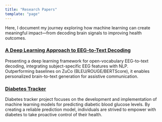 ```yaml
---
title: "Research Papers"
template: "page"
---
```


Here, I document my journey exploring how machine learning can create meaningful impact—from decoding brain signals to improving health outcomes.
### [A Deep Learning Approach to EEG-to-Text Decoding](https://arxiv.org/abs/2502.17465)
Presenting a deep learning framework for open-vocabulary EEG-to-text decoding, integrating subject-specific EEG features with NLP. Outperforming baselines on ZuCo (BLEU/ROUGE/BERTScore), it enables personalized brain-to-text generation for assistive communication.

### [Diabetes Tracker](https://ieeexplore.ieee.org/abstract/document/10479629)
Diabetes tracker project focuses on the development and implementation of machine learning models for predicting diabetic blood glucose levels. By creating a reliable prediction model, individuals are strived to empower  with diabetes to take proactive control of their health.
